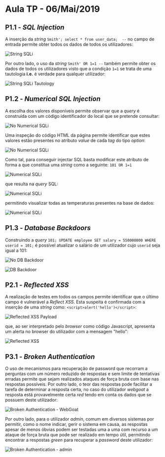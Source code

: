 # Aula TP - 06/Mai/2019


## P1.1 - *SQL Injection*

A inserção da *string* `Smith'; select * from user_data;  --` no campo de entrada permite obter todos os dados de todos os utilizadores:

![String SQLi](Pictures/String_SQLi.png)

Por outro lado, o uso da *string* `Smith' OR 1=1 --` também permite obter os dados de todos os utilizadores visto que a condição `1=1` 
se trata de uma tautologia **i.e.** é verdade para qualquer utilizador:

![String SQLi Tautology](Pictures/String_SQLi_T.png)


## P1.2 - *Numerical SQL Injection*

A escolha dos valores disponíveis permite observar que a *query* é construída com um código identificador do local que se pretende
consultar:

![No Numerical SQLi](Pictures/NoNumericalSQLi.png)

Uma inspeção do código HTML da página permite identificar que estes valores estão presentes no atributo *value* de cada *tag* do tipo
*option*:

![No Numerical SQLi](Pictures/NoNumericalSQLi_HTML.png)

Como tal, para conseguir injectar SQL basta modificar este atributo de forma a que constitua uma *string* como a seguinte: `101 OR 1=1`

![Numerical SQLi](Pictures/NumericalSQLi_HTML.png)

que resulta na *query* SQL:

![Numerical SQLi](Pictures/NumericalSQLi_Query.png)

permitindo visualizar todas as temperaturas presentes na base de dados:

![Numerical SQLi](Pictures/NumericalSQLi.png)



## P1.3 - *Database Backdoors*

Construindo a *query* `101; UPDATE employee SET salary = 550000000 WHERE userid = 101;` é possível atualizar o salário de um utilizador
cujo `userid` seja igual a 101:


![No DB Backdoor](Pictures/NoDBBackdoor.png)


![DB Backdoor](Pictures/DBBackdoor.png)


## P2.1 - *Reflected XSS*

A realização de testes em todos os campos permite identificar que o último campo é vulnerável a *Reflect XSS*. Esta suspeita é confirmada
com a inserção de uma *string* como: `<script>alert('hello')</script>`: 

![Reflected XSS Payload](Pictures/ReflectedXSS_Payload.png)

que, ao ser interpretado pelo *browser* como código Javascript, apresenta um alerta no browser do utilizador com a mensagem "hello":

![Reflected XSS](Pictures/ReflectedXSS_Dialog.png)

## P3.1 - *Broken Authentication*

O uso de mecanismos para recuperação de password que recorram a perguntas com um número reduzido de respostas e sem limite de tentativas
erradas permite que sejam realizados ataques de força bruta com base nas respostas possíveis. Por outro lado, o teor das respostas pode 
facilitar a tarefa de determinar a resposta certa, no caso do utilizador *webgoat* a resposta está provavelmente certa *red* tendo em conta
os dados que se possuem deste utilizador:

![Broken Authentication - WebGoat](Pictures/BrokenAuthentication_Webgoat.png)

Por outro lado, para o utilizador *admin*, comum em diversos sistemas por permitir, como o nome indicar, gerir o sistema em causa, as respostas
apesar de menos óbvias podem ser testadas uma a uma com recurso a um ataque de força bruta que pode ser realizado em tempo útil, permitindo
encontrar a respostas *green* para recuperar a *password* deste utilizador:

![Broken Authentication - admin](Pictures/BrokenAuthentication_admin.png)
